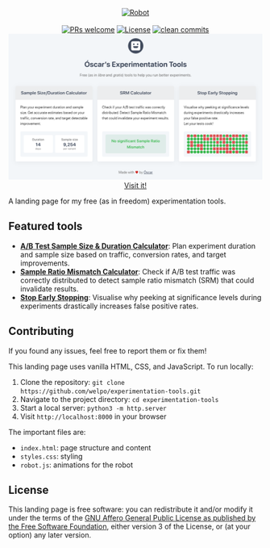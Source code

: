 <p align="center">
    <a href="https://ab.osc.garden/">
        <img src="https://raw.githubusercontent.com/welpo/experimentation-tools/main/robot.png" width="150" alt="Robot">
    </a>
    <br>
    <br>
    <a href="#contributing">
        <img src="https://img.shields.io/badge/PRs-welcome-0?style=flat-square&labelcolor=202b2d&color=4a5568" alt="PRs welcome"></a>
    <a href="#license">
        <img src="https://img.shields.io/badge/license-AGPL-0?style=flat-square&labelcolor=202b2d&color=4a5568" alt="License"></a>
    <a href="https://github.com/welpo/git-sumi">
        <img src="https://img.shields.io/badge/clean_commits-git--sumi-0?style=flat-square&labelcolor=202b2d&color=4a5568" alt="clean commits"></a>
    <br>
    <a href="https://ab.osc.garden">
        <img src="screenshot.png" alt="Landing page preview" width="800">
        </a>
    <a href="https://ab.osc.garden">Visit it!</a>
    <br>
</p>

A landing page for my free (as in freedom) experimentation tools.

## Featured tools

- **[A/B Test Sample Size & Duration Calculator](https://calculator.osc.garden)**: Plan experiment duration and sample size based on traffic, conversion rates, and target improvements.
- **[Sample Ratio Mismatch Calculator](https://srm.osc.garden)**: Check if A/B test traffic was correctly distributed to detect sample ratio mismatch (SRM) that could invalidate results.
- **[Stop Early Stopping](https://stop-early-stopping.osc.garden)**: Visualise why peeking at significance levels during experiments drastically increases false positive rates.

## Contributing

If you found any issues, feel free to report them or fix them!

This landing page uses vanilla HTML, CSS, and JavaScript. To run locally:

1. Clone the repository: `git clone https://github.com/welpo/experimentation-tools.git`
2. Navigate to the project directory: `cd experimentation-tools`
3. Start a local server: `python3 -m http.server`
4. Visit `http://localhost:8000` in your browser

The important files are:

- `index.html`: page structure and content
- `styles.css`: styling
- `robot.js`: animations for the robot

## License

This landing page is free software: you can redistribute it and/or modify it under the terms of the [GNU Affero General Public License as published by the Free Software Foundation](./COPYING), either version 3 of the License, or (at your option) any later version.
